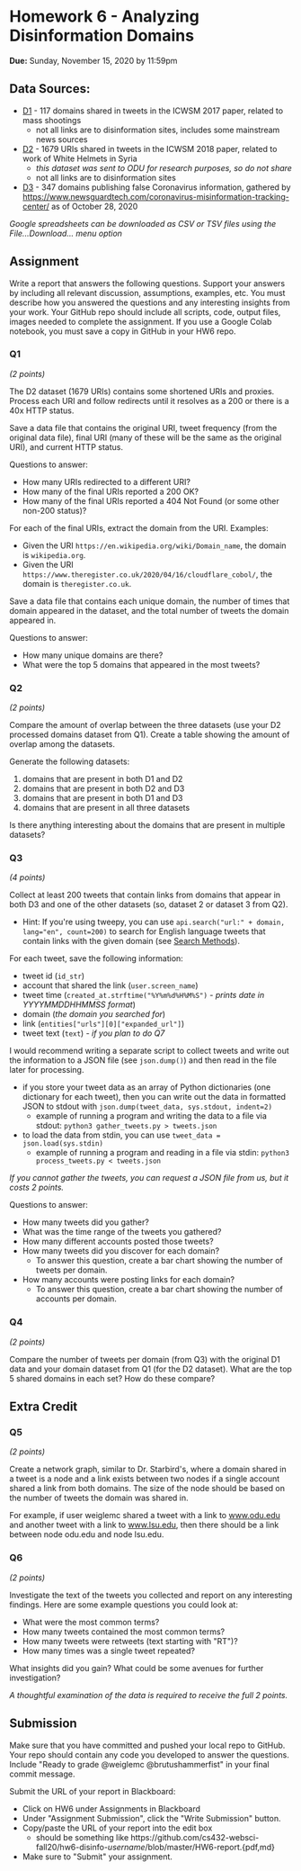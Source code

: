 # Homework 6 - Analyzing Disinformation Domains
**Due:** Sunday, November 15, 2020 by 11:59pm

## Data Sources:
* [D1](https://docs.google.com/spreadsheets/d/1lk3pFSc5wo3OfJc8ekONqO3MJCCigqe8SBSYwLYlHLo/) - 117 domains shared in tweets in the ICWSM 2017 paper, related to mass shootings
   * not all links are to disinformation sites, includes some mainstream news sources
* [D2](expanded-URLs.csv) - 1679 URIs shared in tweets in the ICWSM 2018 paper, related to work of White Helmets in Syria
  * *this dataset was sent to ODU for research purposes, so do not share*
  * not all links are to disinformation sites
* [D3](https://docs.google.com/spreadsheets/d/1bjuMnAnDsiVWrIuGIIpsXKBqkYNrOehmx0_ZWGVI6d0/) - 347 domains publishing false Coronavirus information, gathered by https://www.newsguardtech.com/coronavirus-misinformation-tracking-center/ as of October 28, 2020

*Google spreadsheets can be downloaded as CSV or TSV files using the File...Download... menu option* 

## Assignment 

Write a report that answers the following questions. Support your answers by including all relevant discussion, assumptions, examples, etc. You must describe how you answered the questions and any interesting insights from your work. Your GitHub repo should include all scripts, code, output files, images needed to complete the assignment. If you use a Google Colab notebook, you must save a copy in GitHub in your HW6 repo.

### Q1
*(2 points)* 

The D2 dataset (1679 URIs) contains some shortened URIs and proxies. Process each URI and follow redirects until it resolves as a 200 or there is a 40x HTTP status. 

Save a data file that contains the original URI, tweet frequency (from the original data file), final URI (many of these will be the same as the original URI), and current HTTP status.

Questions to answer:
* How many URIs redirected to a different URI?
* How many of the final URIs reported a 200 OK?
* How many of the final URIs reported a 404 Not Found (or some other non-200 status)?

For each of the final URIs, extract the domain from the URI. Examples:
* Given the URI `https://en.wikipedia.org/wiki/Domain_name`, the domain is `wikipedia.org`.
* Given the URI `https://www.theregister.co.uk/2020/04/16/cloudflare_cobol/`, the domain is `theregister.co.uk`.

Save a data file that contains each unique domain, the number of times that domain appeared in the dataset, and the total number of tweets the domain appeared in. 

Questions to answer:
* How many unique domains are there?
* What were the top 5 domains that appeared in the most tweets?

### Q2
*(2 points)* 

Compare the amount of overlap between the three datasets (use your D2 processed domains dataset from Q1).  Create a table showing the amount of overlap among the datasets.  

Generate the following datasets:
1. domains that are present in both D1 and D2
1. domains that are present in both D2 and D3
1. domains that are present in both D1 and D3
1. domains that are present in all three datasets

Is there anything interesting about the domains that are present in multiple datasets?

### Q3
*(4 points)*

Collect at least 200 tweets that contain links from domains that appear in both D3 and one of the other datasets (so, dataset 2 or dataset 3 from Q2).
* Hint: If you're using tweepy, you can use `api.search("url:" + domain, lang="en", count=200)` to search for English language tweets that contain links with the given domain (see [Search Methods](http://docs.tweepy.org/en/latest/api.html#search-methods)).

For each tweet, save the following information:
* tweet id (`id_str`)
* account that shared the link (`user.screen_name`)
* tweet time (`created_at.strftime("%Y%m%d%H%M%S")` - *prints date in YYYYMMDDHHMMSS format*)
* domain (*the domain you searched for*)
* link (`entities["urls"][0]["expanded_url"]`)
* tweet text (`text`) - *if you plan to do Q7*

I would recommend writing a separate script to collect tweets and write out the information to a JSON file (see `json.dump()`) and then read in the file later for processing.
* if you store your tweet data as an array of Python dictionaries (one dictionary for each tweet), then you can write out the data in formatted JSON to stdout with `json.dump(tweet_data, sys.stdout, indent=2)`
  * example of running a program and writing the data to a file via stdout: `python3 gather_tweets.py > tweets.json`
* to load the data from stdin, you can use `tweet_data = json.load(sys.stdin)`
  * example of running a program and reading in a file via stdin: `python3 process_tweets.py < tweets.json`

*If you cannot gather the tweets, you can request a JSON file from us, but it costs 2 points.*

Questions to answer:
* How many tweets did you gather?  
* What was the time range of the tweets you gathered?
* How many different accounts posted those tweets?
* How many tweets did you discover for each domain? 
  * To answer this question, create a bar chart showing the number of tweets per domain.
* How many accounts were posting links for each domain?  
  * To answer this question, create a bar chart showing the number of accounts per domain.

### Q4
*(2 points)*

Compare the number of tweets per domain (from Q3) with the original D1 data and your domain dataset from Q1 (for the D2 dataset).  What are the top 5 shared domains in each set?  How do these compare?

## Extra Credit

### Q5 
*(2 points)*

Create a network graph, similar to Dr. Starbird's, where a domain shared in a tweet is a node and a link exists between two nodes if a single account shared a link from both domains.  The size of the node should be based on the number of tweets the domain was shared in.

For example, if user weiglemc shared a tweet with a link to www.odu.edu and another tweet with a link to www.lsu.edu, then there should be a link between node odu.edu and node lsu.edu.

### Q6
*(2 points)*

Investigate the text of the tweets you collected and report on any interesting findings.  Here are some example questions you could look at:
* What were the most common terms?
* How many tweets contained the most common terms?
* How many tweets were retweets (text starting with "RT")?
* How many times was a single tweet repeated?

What insights did you gain?  What could be some avenues for further investigation?

*A thoughtful examination of the data is required to receive the full 2 points.*

## Submission

Make sure that you have committed and pushed your local repo to GitHub. Your repo should contain any code you developed to answer the questions. Include "Ready to grade @weiglemc @brutushammerfist" in your final commit message.

Submit the URL of your report in Blackboard:
* Click on HW6 under Assignments in Blackboard
* Under "Assignment Submission", click the "Write Submission" button.
* Copy/paste the URL of your report into the edit box
  * should be something like https<nolink>://github.com/cs432-websci-fall20/hw6-disinfo-*username*/blob/master/HW6-report.{pdf,md}
* Make sure to "Submit" your assignment.
